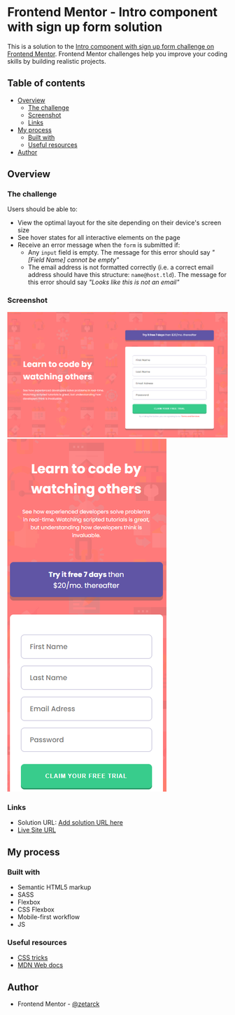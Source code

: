 # Frontend Mentor - Intro component with sign up form solution

This is a solution to the [Intro component with sign up form challenge on Frontend Mentor](https://www.frontendmentor.io/challenges/intro-component-with-signup-form-5cf91bd49edda32581d28fd1). Frontend Mentor challenges help you improve your coding skills by building realistic projects. 

## Table of contents

- [Overview](#overview)
  - [The challenge](#the-challenge)
  - [Screenshot](#screenshot)
  - [Links](#links)
- [My process](#my-process)
  - [Built with](#built-with) 
  - [Useful resources](#useful-resources)
- [Author](#author)



## Overview

### The challenge

Users should be able to:

- View the optimal layout for the site depending on their device's screen size
- See hover states for all interactive elements on the page
- Receive an error message when the `form` is submitted if:
  - Any `input` field is empty. The message for this error should say *"[Field Name] cannot be empty"*
  - The email address is not formatted correctly (i.e. a correct email address should have this structure: `name@host.tld`). The message for this error should say *"Looks like this is not an email"*

### Screenshot

![](./Screenshot1.png)
![](./Screenshot2.png)



### Links

- Solution URL: [Add solution URL here]()
-  [Live Site URL](https://zetarck.github.io/intro-component-with-signup-form-master/)

## My process

### Built with

- Semantic HTML5 markup
- SASS
- Flexbox
- CSS Flexbox
- Mobile-first workflow
- JS




### Useful resources

- [CSS tricks](https://css-tricks.com/guides/) 
- [MDN Web docs](https://developer.mozilla.org/en-US/) 

## Author


- Frontend Mentor - [@zetarck](https://www.frontendmentor.io/profile/zetarck)


